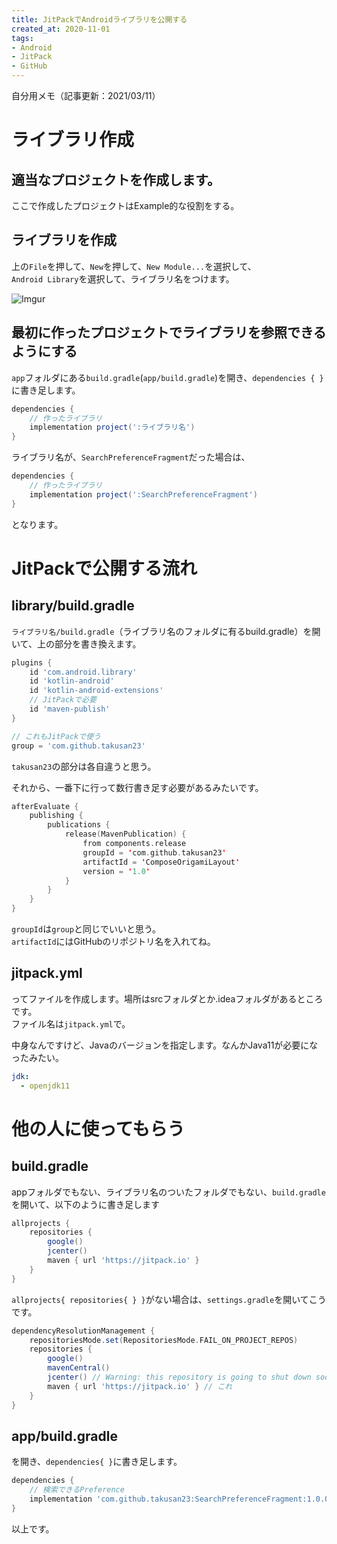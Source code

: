 ```yaml
---
title: JitPackでAndroidライブラリを公開する
created_at: 2020-11-01
tags:
- Android
- JitPack
- GitHub
---
```


自分用メモ（記事更新：2021/03/11）

# ライブラリ作成
## 適当なプロジェクトを作成します。
ここで作成したプロジェクトはExample的な役割をする。

## ライブラリを作成
上の`File`を押して、`New`を押して、`New Module...`を選択して、  
`Android Library`を選択して、ライブラリ名をつけます。

![Imgur](https://i.imgur.com/tQF3cW2.png)

## 最初に作ったプロジェクトでライブラリを参照できるようにする
`app`フォルダにある`build.gradle`(`app/build.gradle`)を開き、`dependencies { }`に書き足します。

```gradle
dependencies {
    // 作ったライブラリ
    implementation project(':ライブラリ名')
}
```

ライブラリ名が、`SearchPreferenceFragment`だった場合は、

```gradle
dependencies {
    // 作ったライブラリ
    implementation project(':SearchPreferenceFragment')
}
```

となります。

# JitPackで公開する流れ
## library/build.gradle
`ライブラリ名/build.gradle`（ライブラリ名のフォルダに有るbuild.gradle）を開いて、上の部分を書き換えます。

```gradle
plugins {
    id 'com.android.library'
    id 'kotlin-android'
    id 'kotlin-android-extensions'
    // JitPackで必要
    id 'maven-publish'
}

// これもJitPackで使う
group = 'com.github.takusan23'
```

`takusan23`の部分は各自違うと思う。

それから、一番下に行って数行書き足す必要があるみたいです。

```kotlin
afterEvaluate {
    publishing {
        publications {
            release(MavenPublication) {
                from components.release
                groupId = 'com.github.takusan23'
                artifactId = 'ComposeOrigamiLayout'
                version = '1.0'
            }
        }
    }
}
```

`groupId`は`group`と同じでいいと思う。  
`artifactId`にはGitHubのリポジトリ名を入れてね。
 
## jitpack.yml
ってファイルを作成します。場所はsrcフォルダとか.ideaフォルダがあるところです。  
ファイル名は`jitpack.yml`で。  

中身なんですけど、Javaのバージョンを指定します。なんかJava11が必要になったみたい。

```yml
jdk:
  - openjdk11
```

# 他の人に使ってもらう
## build.gradle
appフォルダでもない、ライブラリ名のついたフォルダでもない、`build.gradle`を開いて、以下のように書き足します

```gradle
allprojects {
    repositories {
        google()
        jcenter()
        maven { url 'https://jitpack.io' }
    }
}
```

`allprojects{ repositories{ } }`がない場合は、`settings.gradle`を開いてこうです。  

```gradle
dependencyResolutionManagement {
    repositoriesMode.set(RepositoriesMode.FAIL_ON_PROJECT_REPOS)
    repositories {
        google()
        mavenCentral()
        jcenter() // Warning: this repository is going to shut down soon
        maven { url 'https://jitpack.io' } // これ
    }
}
```

## app/build.gradle
を開き、`dependencies{ }`に書き足します。

```gradle
dependencies {
    // 検索できるPreference
    implementation 'com.github.takusan23:SearchPreferenceFragment:1.0.0'
}
```

以上です。